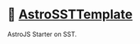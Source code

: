 # 📄 [AstroSSTTemplate]

AstroJS Starter on SST.

[AstroSSTTemplate]: https://NPMJS.Org/@playform/astro-sst-template
